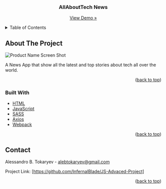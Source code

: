<!-- Improved compatibility of back to top link: See: https://github.com/othneildrew/Best-README-Template/pull/73 -->

<a name="readme-top"></a>

<!--
*** Thanks for checking out the Best-README-Template. If you have a suggestion
*** that would make this better, please fork the repo and create a pull request
*** or simply open an issue with the tag "enhancement".
*** Don't forget to give the project a star!
*** Thanks again! Now go create something AMAZING! :D
-->

<!-- PROJECT SHIELDS -->
<!--
*** I'm using markdown "reference style" links for readability.
*** Reference links are enclosed in brackets [ ] instead of parentheses ( ).
*** See the bottom of this document for the declaration of the reference variables
*** for contributors-url, forks-url, etc. This is an optional, concise syntax you may use.
*** https://www.markdownguide.org/basic-syntax/#reference-style-links
-->

<!-- PROJECT LOGO -->
<br />
<div align="center">

<h3 align="center">AllAboutTech News</h3>

  <p align="center">
    <a href="https://playful-naiad-83a696.netlify.app">View Demo »</a>
  </p>
</div>

<!-- TABLE OF CONTENTS -->
<details>
  <summary>Table of Contents</summary>
  <ol>
    <li>
      <a href="#about-the-project">About The Project</a>
      <ul>
        <li><a href="#built-with">Built With</a></li>
      </ul>
    </li>
    <li><a href="#contact">Contact</a></li>
  </ol>
</details>

<!-- ABOUT THE PROJECT -->

## About The Project

![Product Name Screen Shot][product-screenshot]

A News App that show all the latest and top stories about tech all over the world.

<p align="right">(<a href="#readme-top">back to top</a>)</p>

### Built With

- <a href="https://developer.mozilla.org/en-US/docs/Web/HTML">HTML</a>
- <a href="https://javascript.info">JavaScript</a>
- <a href="https://www.google.com/url?sa=t&rct=j&q=&esrc=s&source=web&cd=&cad=rja&uact=8&ved=2ahUKEwiZxd2mmcT5AhWlVvEDHS-xAwwQFnoECBMQAQ&url=https%3A%2F%2Fsass-lang.com%2F&usg=AOvVaw0p_IRgLEbIPRGWtlW7Wph8">SASS</a>
- <a href="https://axios-http.com/docs/intro">Axios</a>
- <a href="https://webpack.js.org">Webpack</a>

<p align="right">(<a href="#readme-top">back to top</a>)</p>

## Contact

Alessandro B. Tokaryev - alebtokaryev@gmail.com

Project Link: [https://github.com/InfernalBlade/JS-Advaced-Project]

<p align="right">(<a href="#readme-top">back to top</a>)</p>

<!-- MARKDOWN LINKS & IMAGES -->

[product-screenshot]: https://i.imgur.com/JcleKFZ.png
